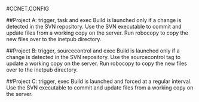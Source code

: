 #CCNET.CONFIG 

##Project A: trigger, task and exec
Build is launched only if a change is detected in the SVN repository.
Use the SVN executable to commit and update files from a working copy on the server.
Run robocopy to copy the new files over to the inetpub directory.

##Project B: trigger, sourcecontrol and exec
Build is launched only if a change is detected in the SVN repository.
Use the sourcecontrol tag to update a working copy on the server.
Run robocopy to copy the new files over to the inetpub directory.

##Project C: trigger, exec 
Build is launched and forced at a regular interval.
Use the SVN executable to commit and update files from a working copy on the server.
